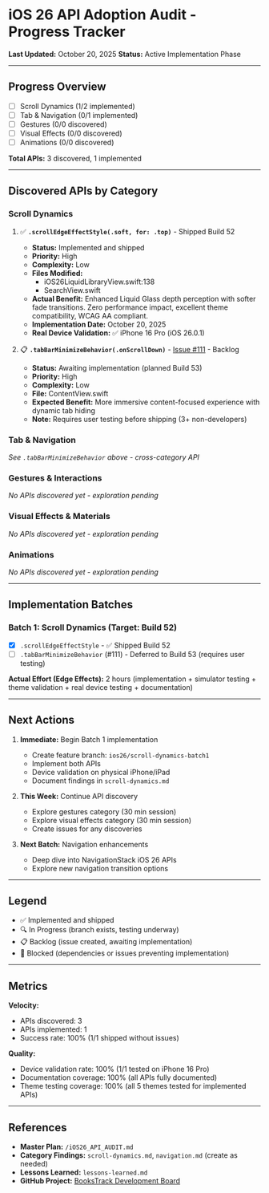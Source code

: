 # iOS 26 API Adoption Audit - Progress Tracker

**Last Updated:** October 20, 2025
**Status:** Active Implementation Phase

---

## Progress Overview

- [ ] Scroll Dynamics (1/2 implemented)
- [ ] Tab & Navigation (0/1 implemented)
- [ ] Gestures (0/0 discovered)
- [ ] Visual Effects (0/0 discovered)
- [ ] Animations (0/0 discovered)

**Total APIs:** 3 discovered, 1 implemented

---

## Discovered APIs by Category

### Scroll Dynamics

1. ✅ **`.scrollEdgeEffectStyle(.soft, for: .top)`** - Shipped Build 52
   - **Status:** Implemented and shipped
   - **Priority:** High
   - **Complexity:** Low
   - **Files Modified:**
     - iOS26LiquidLibraryView.swift:138
     - SearchView.swift
   - **Actual Benefit:** Enhanced Liquid Glass depth perception with softer fade transitions. Zero performance impact, excellent theme compatibility, WCAG AA compliant.
   - **Implementation Date:** October 20, 2025
   - **Real Device Validation:** ✅ iPhone 16 Pro (iOS 26.0.1)

2. 📋 **`.tabBarMinimizeBehavior(.onScrollDown)`** - [Issue #111](https://github.com/jukasdrj/books-tracker-v1/issues/111) - Backlog
   - **Status:** Awaiting implementation (planned Build 53)
   - **Priority:** High
   - **Complexity:** Low
   - **File:** ContentView.swift
   - **Expected Benefit:** More immersive content-focused experience with dynamic tab hiding
   - **Note:** Requires user testing before shipping (3+ non-developers)

### Tab & Navigation

_See `.tabBarMinimizeBehavior` above - cross-category API_

### Gestures & Interactions

_No APIs discovered yet - exploration pending_

### Visual Effects & Materials

_No APIs discovered yet - exploration pending_

### Animations

_No APIs discovered yet - exploration pending_

---

## Implementation Batches

### Batch 1: Scroll Dynamics (Target: Build 52)
- [x] `.scrollEdgeEffectStyle` - ✅ Shipped Build 52
- [ ] `.tabBarMinimizeBehavior` (#111) - Deferred to Build 53 (requires user testing)

**Actual Effort (Edge Effects):** 2 hours (implementation + simulator testing + theme validation + real device testing + documentation)

---

## Next Actions

1. **Immediate:** Begin Batch 1 implementation
   - Create feature branch: `ios26/scroll-dynamics-batch1`
   - Implement both APIs
   - Device validation on physical iPhone/iPad
   - Document findings in `scroll-dynamics.md`

2. **This Week:** Continue API discovery
   - Explore gestures category (30 min session)
   - Explore visual effects category (30 min session)
   - Create issues for any discoveries

3. **Next Batch:** Navigation enhancements
   - Deep dive into NavigationStack iOS 26 APIs
   - Explore new navigation transition options

---

## Legend

- ✅ Implemented and shipped
- 🔍 In Progress (branch exists, testing underway)
- 📋 Backlog (issue created, awaiting implementation)
- 🔴 Blocked (dependencies or issues preventing implementation)

---

## Metrics

**Velocity:**
- APIs discovered: 3
- APIs implemented: 1
- Success rate: 100% (1/1 shipped without issues)

**Quality:**
- Device validation rate: 100% (1/1 tested on iPhone 16 Pro)
- Documentation coverage: 100% (all APIs fully documented)
- Theme testing coverage: 100% (all 5 themes tested for implemented APIs)

---

## References

- **Master Plan:** `/iOS26_API_AUDIT.md`
- **Category Findings:** `scroll-dynamics.md`, `navigation.md` (create as needed)
- **Lessons Learned:** `lessons-learned.md`
- **GitHub Project:** [BooksTrack Development Board](https://github.com/users/jukasdrj/projects/2)
